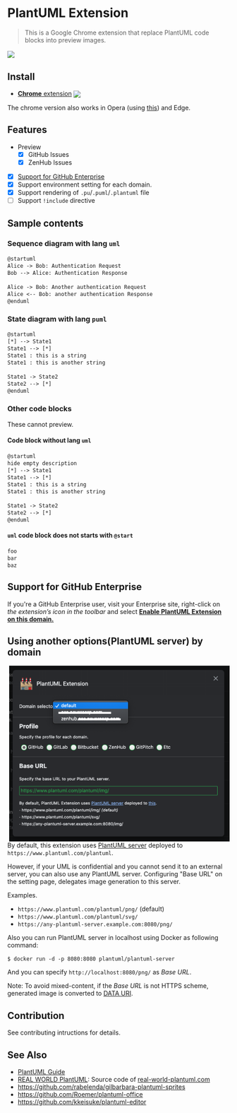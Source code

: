 #  PlantUML Extension

> This is a Google Chrome extension that replace PlantUML code blocks into preview images.

[link-cws]: https://chrome.google.com/webstore/detail/plantuml-extension/jbdmdkcjhnceacdkahhpfpijcohplgaj "Version published on Chrome Web Store"

[<img valign="middle" src="https://img.shields.io/chrome-web-store/d/jbdmdkcjhnceacdkahhpfpijcohplgaj.svg?label=users">][link-cws]

## Install

- [**Chrome** extension][link-cws] [<img valign="middle" src="https://img.shields.io/chrome-web-store/v/jbdmdkcjhnceacdkahhpfpijcohplgaj.svg?label=%20">][link-cws]

The chrome version also works in Opera (using [this](https://addons.opera.com/en/extensions/details/download-chrome-extension-9/)) and Edge.

## Features

- Preview
  - [x] GitHub Issues
  - [x] ZenHub Issues
- [x] [Support for GitHub Enterprise](#support-for-github-enterprise)
- [x] Support environment setting for each domain.
- [x] Support rendering of `.pu`/`.puml`/`.plantuml` file
- [ ] Support `!include` directive

## Sample contents

### Sequence diagram with lang `uml`

```uml
@startuml
Alice -> Bob: Authentication Request
Bob --> Alice: Authentication Response

Alice -> Bob: Another authentication Request
Alice <-- Bob: another authentication Response
@enduml
```

### State diagram with lang `puml`

```puml
@startuml
[*] --> State1
State1 --> [*]
State1 : this is a string
State1 : this is another string

State1 -> State2
State2 --> [*]
@enduml
```

### Other code blocks

These cannot preview.

#### Code block without lang `uml`

```
@startuml
hide empty description
[*] --> State1
State1 --> [*]
State1 : this is a string
State1 : this is another string

State1 -> State2
State2 --> [*]
@enduml
```

#### `uml` code block does not starts with `@start`

```uml
foo
bar
baz
```
## Support for GitHub Enterprise

If you're a GitHub Enterprise user, visit your Enterprise site, right-click on _the extension’s icon in the toolbar_ and select [**Enable PlantUML Extension on this domain.**](https://raw.githubusercontent.com/wicksome/plantuml-extension/master/images/enable-github-enterprise.png)

## Using another options(PlantUML server) by domain 

<img src="images/options-page.png" align="right" width="500">

By default, this extension uses [PlantUML server](https://github.com/plantuml/plantuml-server)
deployed to `https://www.plantuml.com/plantuml`.

However, if your UML is confidential and you cannot send it to an external server, you can also use any PlantUML server.
Configuring "Base URL" on the setting page, delegates image generation to this server.

Examples.

* `https://www.plantuml.com/plantuml/png/` (default)
* `https://www.plantuml.com/plantuml/svg/`
* `https://any-plantuml-server.example.com:8080/png/`

Also you can run PlantUML server in localhost using Docker as following command:

```
$ docker run -d -p 8080:8080 plantuml/plantuml-server
```

And you can specify `http://localhost:8080/png/` as *Base URL*.

Note: To avoid mixed-content, if the *Base URL* is not HTTPS scheme,
generated image is converted to [DATA URI](https://tools.ietf.org/html/rfc2397).

## Contribution

See contributing intructions for details.

## See Also

- [PlantUML Guide](http://plantuml.com/ko/guide)
- [REAL WORLD PlantUML](https://real-world-plantuml.com/): Source code of [real-world-plantuml.com](https://real-world-plantuml.com/)
- https://github.com/rabelenda/gilbarbara-plantuml-sprites
- https://github.com/Roemer/plantuml-office
- https://github.com/kkeisuke/plantuml-editor
